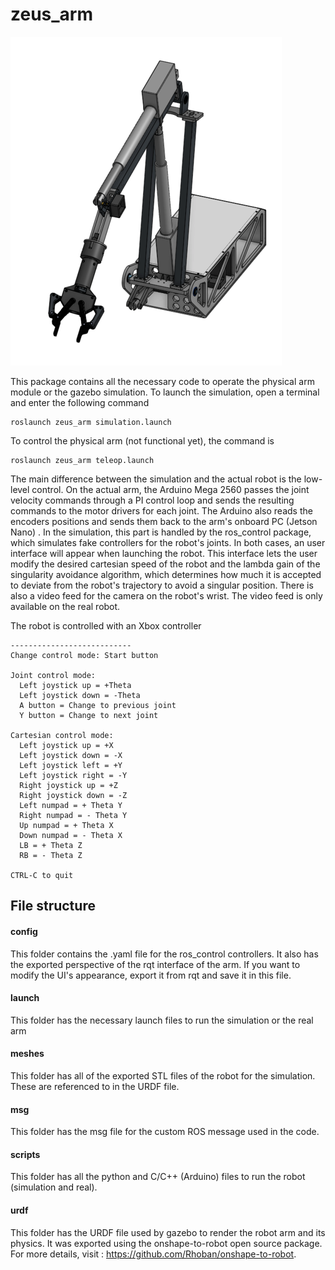 # zeus_arm

![](imgs/arm.png)

This package contains all the necessary code to operate the physical arm module or the gazebo simulation. To launch the simulation, open a terminal and enter the following command

```
roslaunch zeus_arm simulation.launch
```

To control the physical arm (not functional yet), the command is 

```
roslaunch zeus_arm teleop.launch
```

The main difference between the simulation and the actual robot is the low-level control. On the actual arm, the Arduino Mega 2560 passes the joint velocity commands through a PI 
control loop and sends the resulting commands to the motor drivers for each joint. The Arduino also reads the encoders positions and sends them back to the arm's onboard PC (Jetson Nano)
. In the simulation, this part is handled by the ros_control package, which simulates fake controllers for the robot's joints. In both cases, an user interface will appear when launching the robot. This interface lets the user modify the desired cartesian speed of the robot and the lambda gain of the singularity avoidance algorithm, which determines how much it is accepted to deviate from the robot's trajectory to avoid a singular position. There is also a video feed for the camera on the robot's wrist. The video feed is only available on the real robot.

The robot is controlled with an Xbox controller

```
---------------------------
Change control mode: Start button

Joint control mode:
  Left joystick up = +Theta
  Left joystick down = -Theta
  A button = Change to previous joint
  Y button = Change to next joint

Cartesian control mode:
  Left joystick up = +X
  Left joystick down = -X
  Left joystick left = +Y
  Left joystick right = -Y
  Right joystick up = +Z
  Right joystick down = -Z
  Left numpad = + Theta Y
  Right numpad = - Theta Y
  Up numpad = + Theta X
  Down numpad = - Theta X
  LB = + Theta Z
  RB = - Theta Z 
  
CTRL-C to quit
```
## File structure

#### config
This folder contains the .yaml file for the ros_control controllers. It also has the exported perspective of the rqt interface of the arm. If you want to modify the UI's appearance, export it from rqt and save it in this file.

#### launch
This folder has the necessary launch files to run the simulation or the real arm 

#### meshes
This folder has all of the exported STL files of the robot for the simulation. These are referenced to in the URDF file.

#### msg
This folder has the msg file for the custom ROS message used in the code.

#### scripts
This folder has all the python and C/C++ (Arduino) files to run the robot (simulation and real).

#### urdf
This folder has the URDF file used by gazebo to render the robot arm and its physics. It was exported using the onshape-to-robot open source package. For more details, visit : https://github.com/Rhoban/onshape-to-robot.


